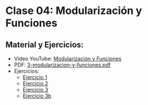 # Clase 04: Modularización y Funciones

## Material y Ejercicios:
- Video YouTube: [Modularización y Funciones](https://www.youtube.com/watch?v=PBJJzlVSmVk)
- PDF: [3-modularizacion-y-funciones.pdf](https://github.com/JaviCeRodriguez/coderhood-academy/blob/main/Clases/Clase_04/3-modularizacion-y-funciones.pdf)
- Ejercicios:
    - [Ejercicio 1](https://github.com/JaviCeRodriguez/coderhood-academy/blob/main/Clases/Clase_04/ejercicio1.js)
    - [Ejercicio 2](https://github.com/JaviCeRodriguez/coderhood-academy/blob/main/Clases/Clase_04/ejercicio2.js)
    - [Ejercicio 3](https://github.com/JaviCeRodriguez/coderhood-academy/blob/main/Clases/Clase_04/ejercicio3.js)
    - [Ejercicio 3b](https://github.com/JaviCeRodriguez/coderhood-academy/blob/main/Clases/Clase_04/ejercicio3b.js)
